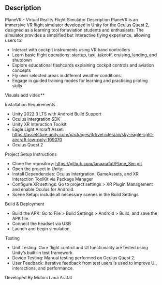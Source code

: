 ## Description
PlaneVR - Virtual Reality Flight Simulator
Description
PlaneVR is an immersive VR flight simulator developed in Unity for the Oculus Quest 2, designed as a learning tool for aviation students and enthusiasts. The simulator provides a simplified but interactive flying experience, allowing users to:

- Interact with cockpit instruments using VR hand controllers
- Learn basic flight operations: startup, taxi, takeoff, cruising, landing, and shutdown
- Explore educational flashcards explaining cockpit controls and aviation concepts
- Fly over selected areas in different weather conditions.
- Engage in guided training modes for learning and practicing piloting skills

Visuals
add video**

Installation
Requirements
- Unity 2022.3 LTS with Android Build Support
- Oculus Intergration SDK
- Unity XR Interaction Toolkit
- Eagle Light Aircraft Asset: https://assetstore.unity.com/packages/3d/vehicles/air/sky-eagle-light-aircraft-low-poly-109070
- Oculus Quest 2
  
Project Setup Instructions
- Clone the repository: https://github.com/lanaarafat/Plane_Sim.git
- Open the project in Unity:
- Install Dependencies: Oculus Intergration, GameAssets, and XR Interaction ToolKit via Package Manager
- Configure XR settings: Go to project settings > XR Plugin Management and enable Oculus for Android.
- Scene Setup: include all necessary scenes in the Build Settings

Build & Deployment
- Build the APK: Go to File > Build Settings > Android > Build, and save the APK file.
- Connect the headset via USB
- Launch and begin simulation.

Testing
- Unit Testing: Core flight control and UI functionality are tested using Unity’s built-in test framework.
- Device Testing: Manual testing performed on Oculus Quest 2.
- User Feedback: Iterative feedback from test users is used to improve UI, interactions, and performance.


Developed By
Mutoni Lana Arafat
